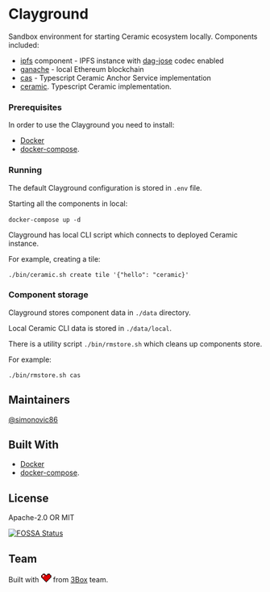 # Clayground

Sandbox environment for starting Ceramic ecosystem locally. Components included:

* [ipfs](https://github.com/ceramicnetwork/js-ipfs-daemon) component - IPFS instance with [dag-jose](https://github.com/ceramicnetwork/js-dag-jose) codec enabled
* [ganache](https://www.trufflesuite.com/ganache) - local Ethereum blockchain
* [cas](https://github.com/ceramicnetwork/ceramic-anchor-service) - Typescript Ceramic Anchor Service implementation
* [ceramic](https://github.com/ceramicnetwork/js-ceramic). Typescript Ceramic implementation.

### Prerequisites

In order to use the Clayground you need to install:

* [Docker](https://docs.docker.com/get-docker/)
* [docker-compose](https://docs.docker.com/compose/install/).

### Running

The default Clayground configuration is stored in `.env` file.

Starting all the components in local:

```docker-compose up -d```

Clayground has local CLI script which connects to deployed Ceramic instance.

For example, creating a tile:
```shell script
./bin/ceramic.sh create tile '{"hello": "ceramic}'
```

### Component storage

Clayground stores component data in `./data` directory.

Local Ceramic CLI data is stored in `./data/local`.

There is a utility script `./bin/rmstore.sh` which cleans up components store.

For example:
```shell script
./bin/rmstore.sh cas
```

## Maintainers
[@simonovic86](https://github.com/simonovic86)

## Built With

* [Docker](https://docs.docker.com/get-docker/)
* [docker-compose](https://docs.docker.com/compose/install/).

## License

Apache-2.0 OR MIT

[![FOSSA Status](https://app.fossa.com/api/projects/git%2Bgithub.com%2Fceramicnetwork%2Fclayground.svg?type=large)](https://app.fossa.com/projects/git%2Bgithub.com%2Fceramicnetwork%2Fclayground?ref=badge_large)

## Team

Built with  <img src="./resources/heart.png" width="20"/> from [3Box](https://3box.io) team.

